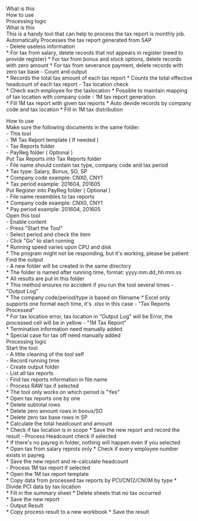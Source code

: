 What is this				
How to use				
Processing logic				
What is this				
	This is a handy tool that can help to process the tax report is monthly job.			
		Automatically Processes the tax report generated from SAP		
			- Delete useless information	
				* For tax from salary, delete records that not appears in register (need to provide register)
				* For tax from bonus and stock options, delete records with zero amount
				* For tax from severance payment, delete records with zero tax base
			- Count and output	
				* Records the total tax amount of each tax report
				* Counts the total effective headcount of each tax report
			- Tax location check	
				* Check each employee for the taxlocation
				* Possible to maintain mapping of tax location with company code
			- 1M tax report generation	
				* Fill 1M tax report with given tax reports
				* Auto devide records by company code and tax location
				* Fill in 1M tax distribution
				
How to use				
	Make sure the following documents in the same folder:			
		- This tool		
		- 1M Tax Report template ( If needed )		
		- Tax Reports folder		
		- PayReg folder ( Optional )		
	Put Tax Reports into Tax Reports folder			
		- File name should contain tax type, company code and tax period		
			* Tax type: Salary, Bonus, SO, SP	
			* Company code example: CNX0, CNY1	
			* Tax period example: 201604, 201605	
	Put Register into PayReg folder ( Optional )			
		- File name resembles to tax reports		
			* Company code example: CNX0, CNY1	
			* Pay period example: 201604, 201605	
	Open this tool			
		- Enable content		
		- Press "Start the Tool"		
		- Select period and check the item		
		- Click "Go" to start running		
			* Running speed varies upon CPU and disk	
			* The program might not be responding, but it's working, please be patient	
	Find the output			
		- A new folder will be created in the same directory		
			* The folder is named after running time, format: yyyy.mm.dd_hh.mm.ss	
			* All results are put in this folder	
			* This method ensures no accident if you run the tool several times	
		- "Output Log"		
			* The company code/period/type is based on filename	
			* Excel only supports one format each time, it's .xlsx in this case	
		- "Tax Reports Processed"		
			* For tax location error, tax location in "Output Log" will be Error, the processed cell will be in  yellow	
		- "1M Tax Report"		
			* Termination information need manually added	
			* Special case for tax off need manually added	
Processing logic				
	Start the tool			
		- A little cleaning of the tool self		
		- Record running time		
		- Create output folder		
		- List all tax reports		
		- Find tax reports information in file name		
		- Process RAW tax if selected		
			* The tool only works on which period is "Yes"	
			* Open tax reports one by one	
			* Delete subtotal rows	
			* Delete zero amount rows in bonus/SO	
			* Delete zero tax base rows in SP	
			* Calculate the total headcount and amount	
			* Check if tax location is in scope	
			* Save the new report and record the result	
		- Process Headcount check if selected		
			* If there's no payreg in folder, nothing will happen even if you selected	
			* Open tax from salary reprots only	
			* Check if every employee number exists in payreg	
			* Save the new report and re-calculate headcount	
		- Process 1M tax report if selected		
			* Open the 1M tax report template	
			* Copy data from processed tax reports by PCI/CN12/CN0M by type	
			* Divide PCI data by tax location	
			* Fill in the summary sheet	
			* Delete sheets that no tax occurred	
			* Save the new report	
		- Output Result		
			* Copy process result to a new workbook	
			* Save the result	
